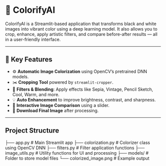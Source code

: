 # 🎨 ColorifyAI

ColorifyAI is a Streamlit-based application that transforms black and white images into vibrant color using a deep learning model. It also allows you to crop, enhance, apply artistic filters, and compare before-after results — all in a user-friendly interface.

---

## 🧠 Key Features

- ⚙️ **Automatic Image Colorization** using OpenCV’s pretrained DNN models.
- ✂️ **Cropping Tool** powered by `streamlit-cropper`.
- 🎨 **Filters & Blending**: Apply effects like Sepia, Vintage, Pencil Sketch, Cool, Warm, and more.
- 💡 **Auto Enhancement** to improve brightness, contrast, and sharpness.
- 🔄 **Interactive Image Comparison** using a slider.
- 💾 **Download Final Image** after processing.

---
## Project Structure

├── app.py                # Main Streamlit app
├── colorization.py       # Colorizer class using OpenCV DNN
├── filters.py            # Filter application functions
├── image_utils.py        # Utility functions for UI and processing
├── models/               # Folder to store model files
└── colorized_image.png   # Example output
